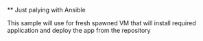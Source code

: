 ** Just palying with Ansible

This sample will use for fresh spawned VM that will install required application and deploy the app from the repository
